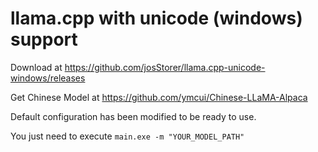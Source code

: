 # llama.cpp with unicode (windows) support

Download at https://github.com/josStorer/llama.cpp-unicode-windows/releases

Get Chinese Model at https://github.com/ymcui/Chinese-LLaMA-Alpaca

Default configuration has been modified to be ready to use.

You just need to execute `main.exe -m "YOUR_MODEL_PATH"`
